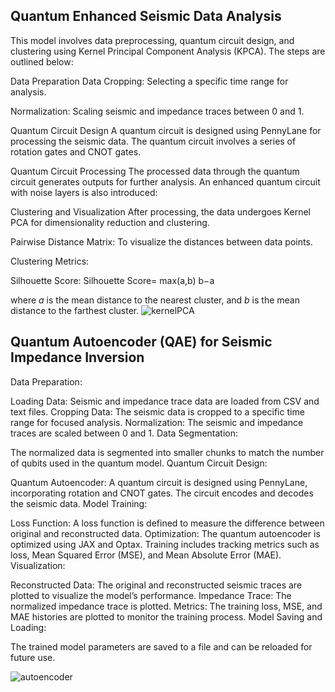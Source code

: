 ## Quantum Enhanced Seismic Data Analysis
This model involves data preprocessing, quantum circuit design, and clustering using Kernel Principal Component Analysis (KPCA). The steps are outlined below:

Data Preparation
Data Cropping: Selecting a specific time range for analysis.

Normalization: Scaling seismic and impedance traces between 0 and 1.


Quantum Circuit Design
A quantum circuit is designed using PennyLane for processing the seismic data. The quantum circuit involves a series of rotation gates and CNOT gates.


Quantum Circuit Processing
The processed data through the quantum circuit generates outputs for further analysis. An enhanced quantum circuit with noise layers is also introduced:

Clustering and Visualization
After processing, the data undergoes Kernel PCA for dimensionality reduction and clustering.


Pairwise Distance Matrix: To visualize the distances between data points.

Clustering Metrics:

Silhouette Score:
Silhouette Score= 
max(a,b)
b−a
​
 

where $a$ is the mean distance to the nearest cluster, and $b$ is the mean distance to the farthest cluster.
![kernelPCA](https://github.com/user-attachments/assets/8b2c1860-38c5-4f0d-801e-9b2d8a072521)

## Quantum Autoencoder (QAE) for Seismic Impedance Inversion
Data Preparation:

Loading Data: Seismic and impedance trace data are loaded from CSV and text files.
Cropping Data: The seismic data is cropped to a specific time range for focused analysis.
Normalization: The seismic and impedance traces are scaled between 0 and 1.
Data Segmentation:

The normalized data is segmented into smaller chunks to match the number of qubits used in the quantum model.
Quantum Circuit Design:

Quantum Autoencoder: A quantum circuit is designed using PennyLane, incorporating rotation and CNOT gates. The circuit encodes and decodes the seismic data.
Model Training:

Loss Function: A loss function is defined to measure the difference between original and reconstructed data.
Optimization: The quantum autoencoder is optimized using JAX and Optax. Training includes tracking metrics such as loss, Mean Squared Error (MSE), and Mean Absolute Error (MAE).
Visualization:

Reconstructed Data: The original and reconstructed seismic traces are plotted to visualize the model’s performance.
Impedance Trace: The normalized impedance trace is plotted.
Metrics: The training loss, MSE, and MAE histories are plotted to monitor the training process.
Model Saving and Loading:

The trained model parameters are saved to a file and can be reloaded for future use.

![autoencoder](https://github.com/user-attachments/assets/92a156dc-3b54-4939-895b-eaad8586559e)

